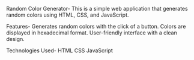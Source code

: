 Random Color Generator-
This is a simple web application that generates random colors using HTML, CSS, and JavaScript.

Features-
Generates random colors with the click of a button.
Colors are displayed in hexadecimal format.
User-friendly interface with a clean design.

Technologies Used-
HTML
CSS
JavaScript
